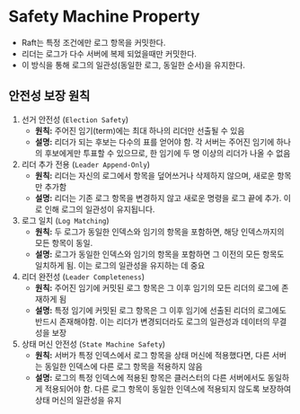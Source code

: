 # Safety Machine Property

- Raft는 특정 조건에만 로그 항목을 커밋한다.
- 리더는 로그가 다수 서버에 복제 되었을때만 커밋한다.
- 이 방식을 통해 로그의 일관성(동일한 로그, 동일한 순서)을 유지한다.

## 안전성 보장 원칙

1. 선거 안전성 (`Election Safety`)
   - **원칙:** 주어진 임기(term)에는 최대 하나의 리더만 선출될 수 있음
   - **설명:** 리더가 되는 후보는 다수의 표를 얻어야 함. 각 서버는 주어진 임기에 하나의 후보에게만 투표할 수 있으므로, 한 임기에 두 명 이상의 리더가 나올 수 없음
2. 리더 추가 전용 (`Leader Append-Only`)
   - **원칙:** 리더는 자신의 로그에서 항목을 덮어쓰거나 삭제하지 않으며, 새로운 항목만 추가함
   - **설명:** 리더는 기존 로그 항목을 변경하지 않고 새로운 명령을 로그 끝에 추가. 이로 인해 로그의 일관성이 유지됩니다.
3. 로그 일치 (`Log Matching`)
   - **원칙:** 두 로그가 동일한 인덱스와 임기의 항목을 포함하면, 해당 인덱스까지의 모든 항목이 동일.
   - **설명:** 로그가 동일한 인덱스와 임기의 항목을 포함하면 그 이전의 모든 항목도 일치하게 됨. 이는 로그의 일관성을 유지하는 데 중요
4. 리더 완전성 (`Leader Completeness`)
   - **원칙:** 주어진 임기에 커밋된 로그 항목은 그 이후 임기의 모든 리더의 로그에 존재하게 됨
   - **설명:** 특정 임기에 커밋된 로그 항목은 그 이후 임기에 선출된 리더의 로그에도 반드시 존재해야함. 이는 리더가 변경되더라도 로그의 일관성과 데이터의 무결성을 보장
5. 상태 머신 안전성 (`State Machine Safety`)
   - **원칙:** 서버가 특정 인덱스에서 로그 항목을 상태 머신에 적용했다면, 다른 서버는 동일한 인덱스에 다른 로그 항목을 적용하지 않음
   - **설명:** 로그의 특정 인덱스에 적용된 항목은 클러스터의 다른 서버에서도 동일하게 적용되어야 함. 다른 로그 항목이 동일한 인덱스에 적용되지 않도록 보장하여 상태 머신의 일관성을 유지
